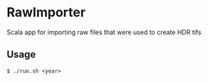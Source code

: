 # RawImporter
Scala app for importing raw files that were used to create HDR tifs

## Usage
```
$ ./run.sh <year>
```
